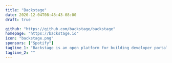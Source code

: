 ```yaml
---
title: "Backstage"
date: 2020-12-04T08:48:43-08:00
draft: true

github: "https://github.com/backstage/backstage"
homepage: "https://backstage.io"
icon: "backstage.png"
sponsors: ["Spotify"]
tagline_1: "Backstage is an open platform for building developer portals"
tagline_2: ""
---
```


